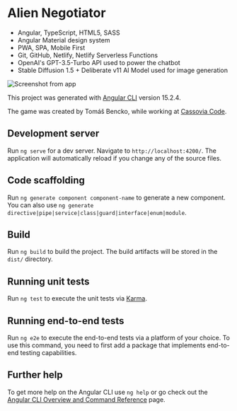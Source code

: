 # Alien Negotiator

- Angular, TypeScript, HTML5, SASS
- Angular Material design system
- PWA, SPA, Mobile First
- Git, GitHub, Netlify, Netlify Serverless Functions
- OpenAI's GPT-3.5-Turbo API used to power the chatbot
- Stable Diffusion 1.5 + Deliberate v11 AI Model used for image generation

![Screenshot from app](https://i.imgur.com/L5EI15Y.png)

This project was generated with [Angular CLI](https://github.com/angular/angular-cli) version 15.2.4.

The game was created by Tomáš Bencko, while working at [Cassovia Code](https://cassoviacode.com/).

## Development server

Run `ng serve` for a dev server. Navigate to `http://localhost:4200/`. The application will automatically reload if you change any of the source files.

## Code scaffolding

Run `ng generate component component-name` to generate a new component. You can also use `ng generate directive|pipe|service|class|guard|interface|enum|module`.

## Build

Run `ng build` to build the project. The build artifacts will be stored in the `dist/` directory.

## Running unit tests

Run `ng test` to execute the unit tests via [Karma](https://karma-runner.github.io).

## Running end-to-end tests

Run `ng e2e` to execute the end-to-end tests via a platform of your choice. To use this command, you need to first add a package that implements end-to-end testing capabilities.

## Further help

To get more help on the Angular CLI use `ng help` or go check out the [Angular CLI Overview and Command Reference](https://angular.io/cli) page.
